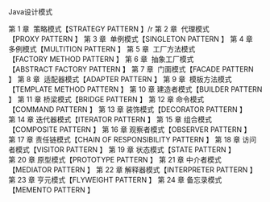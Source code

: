 Java设计模式

第 1 章  策略模式【STRATEGY PATTERN 】/r
第 2 章  代理模式【PROXY PATTERN 】
第 3 章  单例模式【SINGLETON PATTERN 】
第 4 章  多例模式【MULTITION PATTERN 】
第 5 章  工厂方法模式【FACTORY METHOD PATTERN 】
第 6 章  抽象工厂模式【ABSTRACT FACTORY PATTERN 】
第 7 章  门面模式【FACADE PATTERN 】
第 8 章  适配器模式【ADAPTER PATTERN 】
第 9 章  模板方法模式【TEMPLATE METHOD PATTERN 】
第 10 章 建造者模式【BUILDER PATTERN 】
第 11 章 桥梁模式【BRIDGE PATTERN 】
第 12 章 命令模式【COMMAND PATTERN 】
第 13 章 装饰模式【DECORATOR PATTERN 】
第 14 章 迭代器模式【ITERATOR PATTERN 】
第 15 章 组合模式【COMPOSITE PATTERN 】
第 16 章 观察者模式【OBSERVER PATTERN 】
第 17 章 责任链模式【CHAIN OF RESPONSIBILITY PATTERN 】
第 18 章 访问者模式【VISITOR PATTERN 】
第 19 章 状态模式【STATE PATTERN 】
第 20 章 原型模式【PROTOTYPE PATTERN 】
第 21 章 中介者模式【MEDIATOR PATTERN 】
第 22 章 解释器模式【INTERPRETER PATTERN 】
第 23 章 亨元模式【FLYWEIGHT PATTERN 】
第 24 章 备忘录模式【MEMENTO PATTERN 】
